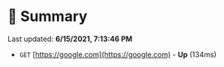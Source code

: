 # 📖 Summary
Last updated: **6/15/2021, 7:13:46 PM**

- `GET` [https://google.com](https://google.com) - **Up** (134ms)
